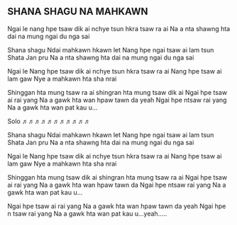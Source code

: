 ## SHANA SHAGU NA MAHKAWN

Ngai le nang hpe tsaw dik ai
nchye tsun hkra tsaw ra ai
Na a nta shawng hta
dai na mung ngai du nga sai

Shana shagu
Ndai mahkawn hkawn let
Nang hpe ngai tsaw ai lam tsun
Shata Jan pru
Na a nta shawng hta
dai na mung ngai du nga sai

Ngai le Nang hpe tsaw dik ai
nchye tsun hkra tsaw ra ai
Nang hpe tsaw ai lam gaw
Nye a mahkawn hta sha nrai

Shinggan hta mung tsaw ra ai
shingran hta mung tsaw dik ai
Ngai hpe tsaw ai rai yang
Na a gawk hta wan hpaw tawn da yeah
Ngai hpe ntsaw rai yang
Na a gawk hta wan pat kau u...

Solo
♬♬♬♬♬♬♬♬♬♬♬

Shana shagu
Ndai mahkawn hkawn let
Nang hpe ngai tsaw ai lam tsun
Shata Jan pru
Na a nta shawng hta
dai na mung ngai du nga sai

Ngai le Nang hpe tsaw dik ai
nchye tsun hkra tsaw ra ai
Nang hpe tsaw ai lam gaw
Nye a mahkawn hta sha nrai

Shinggan hta mung tsaw dik ai
shingran hta mung tsaw ra ai
Ngai hpe tsaw ai rai yang
Na a gawk hta wan hpaw tawn da
Ngai hpe ntsaw rai yang
Na a gawk hta wan pat kau u...

Ngai hpe tsaw ai rai yang
Na a gawk hta wan hpaw tawn da yeah
Ngai hpe n tsaw rai yang
Na a gawk hta wan pat kau u...yeah.....
